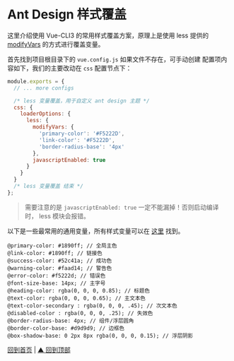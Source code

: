 <h1 id="top">Ant Design 样式覆盖</h1>

这里介绍使用 Vue-CLI3 的常用样式覆盖方案，原理上是使用 less 提供的 [modifyVars](http://lesscss.org/usage/#using-less-in-the-browser-modify-variables) 的方式进行覆盖变量。

首先找到项目根目录下的 `vue.config.js` 如果文件不存在，可手动创建
配置项内容如下，我们的主要改动在 `css` 配置节点下：

```js
module.exports = {
  // ... more configs

  /* less 变量覆盖，用于自定义 ant design 主题 */
  css: {
    loaderOptions: {
      less: {
        modifyVars: {
          'primary-color': '#F5222D',
          'link-color': '#F5222D',
          'border-radius-base': '4px'
        },
        javascriptEnabled: true
      }
    }
  }
  /* less 变量覆盖 结束 */
};

```

> 需要注意的是 `javascriptEnabled: true` 一定不能漏掉！否则启动编译时， less 模块会报错。



以下是一些最常用的通用变量，所有样式变量可以在 [这里](https://github.com/ant-design/ant-design/blob/master/components/style/themes/default.less) 找到。

```less
@primary-color: #1890ff; // 全局主色
@link-color: #1890ff; // 链接色
@success-color: #52c41a; // 成功色
@warning-color: #faad14; // 警告色
@error-color: #f5222d; // 错误色
@font-size-base: 14px; // 主字号
@heading-color: rgba(0, 0, 0, 0.85); // 标题色
@text-color: rgba(0, 0, 0, 0.65); // 主文本色
@text-color-secondary : rgba(0, 0, 0, .45); // 次文本色
@disabled-color : rgba(0, 0, 0, .25); // 失效色
@border-radius-base: 4px; // 组件/浮层圆角
@border-color-base: #d9d9d9; // 边框色
@box-shadow-base: 0 2px 8px rgba(0, 0, 0, 0.15); // 浮层阴影
```

[回到首页](/README.md) | [▲ 回到顶部](#top)